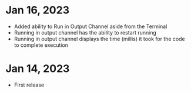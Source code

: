# Jan 16, 2023
- Added ability to Run in Output Channel aside from the Terminal
- Running in output channel has the ability to restart running
- Running in output channel displays the time (millis) it took for the code to complete execution


# Jan 14, 2023
- First release
